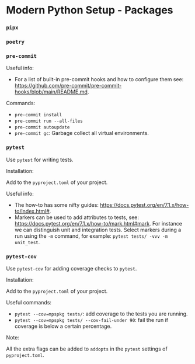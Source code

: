 # Modern Python Setup - Packages

### `pipx`

### `poetry`

### `pre-commit`

Useful info:

- For a list of built-in pre-commit hooks and how to configure them see: https://github.com/pre-commit/pre-commit-hooks/blob/main/README.md.

Commands:

- `pre-commit install`
- `pre-commit run --all-files`
- `pre-commit autoupdate`
- `pre-commit gc`: Garbage collect all virtual environments.

### `pytest`

Use `pytest` for writing tests.

Installation:

Add to the `pyproject.toml` of your project.

Useful info:

- The how-to has some nifty guides: https://docs.pytest.org/en/7.1.x/how-to/index.html#.
- Markers can be used to add attributes to tests, see: https://docs.pytest.org/en/7.1.x/how-to/mark.html#mark.
For instance we can distinguish unit and integration tests.
Select markers during a run using the `-m` command, for example: `pytest tests/ -vvv -m unit_test`.

### `pytest-cov`

Use `pytest-cov` for adding coverage checks to `pytest`.

Installation:

Add to the `pyproject.toml` of your project.

Useful commands:

- `pytest --cov=mpspkg tests/`: add coverage to the tests you are running.
- `pytest --cov=mpspkg tests/ --cov-fail-under 90`: fail the run if coverage is below a certain percentage.

Note:

All the extra flags can be added to `addopts` in the `pytest` settings of `pyproject.toml`.
